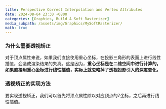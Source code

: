 ```yaml
---
title: Perspective Correct Interpolation and Vertex Attributes
date: 2024-08-04 23:30 +0800
categories: [Graphics, Build A Soft Rasterizer]
media_subpath: /assets/img/Graphics/MySoftRasterizer/
math: true
---
```


### 为什么需要透视矫正

对于顶点属性来说，如果我们直接使用重心坐标，在投影三角形的表面上进行线性插值，会造成渲染结果的失真。这是因为，**重心坐标是在二维空间中进行计算的，如果直接用重心坐标进行线性插值，实际上就忽略掉了透视投影引入的深度变化。**

### 透视矫正的实现方法

要实现透视矫正，我们可以首先将顶点属性除以对应顶点的Z坐标，之后再进行线性插值。
